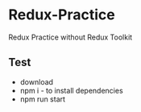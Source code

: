 # Redux-Practice
Redux Practice without Redux Toolkit

## Test
* download
* npm i - to install dependencies
* npm run start

